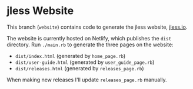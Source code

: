 # jless Website

This branch (`website`) contains code to generate the jless website,
[jless.io](https://jless.io).

The website is currently hosted on Netlify, which publishes the `dist`
directory. Run `./main.rb` to generate the three pages on the website:
- `dist/index.html` (generated by `home_page.rb`)
- `dist/user-guide.html` (generated by `user_guide_page.rb`)
- `dist/releases.html` (generated by `releases_page.rb`)

When making new releases I'll update `releases_page.rb` manually.
